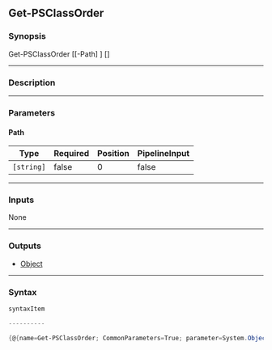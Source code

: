 Get-PSClassOrder
----------------

### Synopsis

Get-PSClassOrder [[-Path] <string>] [<CommonParameters>]

---

### Description

---

### Parameters
#### **Path**

|Type      |Required|Position|PipelineInput|
|----------|--------|--------|-------------|
|`[string]`|false   |0       |false        |

---

### Inputs
None

---

### Outputs
* [Object](https://learn.microsoft.com/en-us/dotnet/api/System.Object)

---

### Syntax
```PowerShell
syntaxItem
```
```PowerShell
----------
```
```PowerShell
{@{name=Get-PSClassOrder; CommonParameters=True; parameter=System.Object[]}}
```
